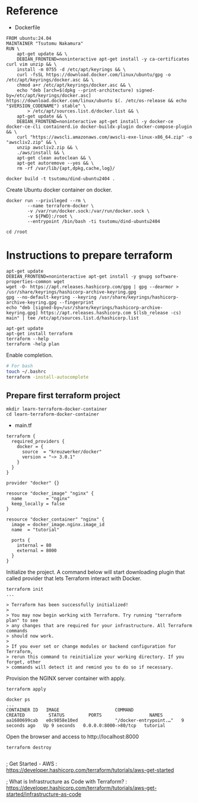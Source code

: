 # Reference

* Dockerfile
```
FROM ubuntu:24.04
MAINTAINER "Tsutomu Nakamura"
RUN \
    apt-get update && \
    DEBIAN_FRONTEND=noninteractive apt-get install -y ca-certificates curl vim unzip && \
    install -m 0755 -d /etc/apt/keyrings && \
    curl -fsSL https://download.docker.com/linux/ubuntu/gpg -o /etc/apt/keyrings/docker.asc && \
    chmod a+r /etc/apt/keyrings/docker.asc && \
    echo "deb [arch=$(dpkg --print-architecture) signed-by=/etc/apt/keyrings/docker.asc] https://download.docker.com/linux/ubuntu $(. /etc/os-release && echo "$VERSION_CODENAME") stable" \
        > /etc/apt/sources.list.d/docker.list && \
    apt-get update && \
    DEBIAN_FRONTEND=noninteractive apt-get install -y docker-ce docker-ce-cli containerd.io docker-buildx-plugin docker-compose-plugin && \
    curl "https://awscli.amazonaws.com/awscli-exe-linux-x86_64.zip" -o "awscliv2.zip" && \
    unzip awscliv2.zip && \
    ./aws/install && \
    apt-get clean autoclean && \
    apt-get autoremove --yes && \
    rm -rf /var/lib/{apt,dpkg,cache,log}/
```

```
docker build -t tsutomu/dind-ubuntu2404 .
```

Create Ubuntu docker container on docker.

```
docker run --privileged --rm \
        --name terraform-docker \
        -v /var/run/docker.sock:/var/run/docker.sock \
        -v ${PWD}:/root \
        --entrypoint /bin/bash -ti tsutomu/dind-ubuntu2404

cd /root
```

# Instructions to prepare terraform

```
apt-get update
DEBIAN_FRONTEND=noninteractive apt-get install -y gnupg software-properties-common wget
wget -O- https://apt.releases.hashicorp.com/gpg | gpg --dearmor > /usr/share/keyrings/hashicorp-archive-keyring.gpg
gpg --no-default-keyring --keyring /usr/share/keyrings/hashicorp-archive-keyring.gpg --fingerprint
echo "deb [signed-by=/usr/share/keyrings/hashicorp-archive-keyring.gpg] https://apt.releases.hashicorp.com $(lsb_release -cs) main" | tee /etc/apt/sources.list.d/hashicorp.list

apt-get update
apt-get install terraform
terraform --help
terraform -help plan
```

Enable completion.

```bash
# For bash
touch ~/.bashrc
terraform -install-autocomplete
```

## Prepare first terraform project

```
mkdir learn-terraform-docker-container
cd learn-terraform-docker-container
```

* main.tf
```
terraform {
  required_providers {
    docker = {
      source  = "kreuzwerker/docker"
      version = "~> 3.0.1"
    }
  }
}

provider "docker" {}

resource "docker_image" "nginx" {
  name         = "nginx"
  keep_locally = false
}

resource "docker_container" "nginx" {
  image = docker_image.nginx.image_id
  name  = "tutorial"

  ports {
    internal = 80
    external = 8000
  }
}
```

Initialize the project.
A command below will start downloading plugin that called provider that lets Terraform interact with Docker.

```
terraform init
...

> Terraform has been successfully initialized!
> 
> You may now begin working with Terraform. Try running "terraform plan" to see
> any changes that are required for your infrastructure. All Terraform commands
> should now work.
> 
> If you ever set or change modules or backend configuration for Terraform,
> rerun this command to reinitialize your working directory. If you forget, other
> commands will detect it and remind you to do so if necessary.
```

Provision the NGINX server container with apply.

```
terraform apply
```

```
docker ps
...
CONTAINER ID   IMAGE                     COMMAND                  CREATED         STATUS         PORTS                  NAMES
aa1680699cab   e0c9858e10ed              "/docker-entrypoint.…"   9 seconds ago   Up 9 seconds   0.0.0.0:8000->80/tcp   tutorial
```

Open the browser and access to http://localhost:8000

```
terraform destroy
```

```
```

; Get Started - AWS
: https://developer.hashicorp.com/terraform/tutorials/aws-get-started

; What is Infrastructure as Code with Terraform?
: https://developer.hashicorp.com/terraform/tutorials/aws-get-started/infrastructure-as-code


